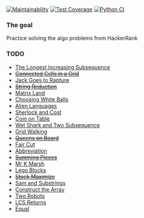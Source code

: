 [![Maintainability](https://api.codeclimate.com/v1/badges/937b4a17899574ee0c6b/maintainability)](https://codeclimate.com/github/dmsavvin/hrank/maintainability)
[![Test Coverage](https://api.codeclimate.com/v1/badges/937b4a17899574ee0c6b/test_coverage)](https://codeclimate.com/github/dmsavvin/hrank/test_coverage)
[![Python CI](https://github.com/dmsavvin/hrank/actions/workflows/pyci.yml/badge.svg)](https://github.com/dmsavvin/hrank/actions/workflows/pyci.yml)

### The goal
Practice solving the algo problems from HackerRank

### TODO
+ [The Longest Increasing Subsequence](https://www.hackerrank.com/challenges/longest-increasing-subsequent/problem)
+ [~~Connected Cells in a Grid~~](https://www.hackerrank.com/challenges/connected-cell-in-a-grid/problem)
+ [Jack Goes to Rapture](https://www.hackerrank.com/challenges/jack-goes-to-rapture/problem)
+ [~~String Reduction~~](https://www.hackerrank.com/challenges/string-reduction/problem)
+ [Matrix Land](https://www.hackerrank.com/challenges/matrix-land/problem)
+ [Choosing White Balls](https://www.hackerrank.com/challenges/choosing-white-balls/problem)
+ [Alien Languages](https://www.hackerrank.com/challenges/alien-languages/problem)
+ [Sherlock and Cost](https://www.hackerrank.com/challenges/sherlock-and-cost/problem)
+ [Coin on Table](https://www.hackerrank.com/challenges/coin-on-the-table/problem)
+ [Wet Shark and Two Subsequence](https://www.hackerrank.com/challenges/wet-shark-and-two-subsequences/problem)
+ [Grid Walking](https://www.hackerrank.com/challenges/grid-walking/problem)
+ [~~Queens on Board~~](https://www.hackerrank.com/challenges/queens-on-board/problem)
+ [Fair Cut](https://www.hackerrank.com/challenges/fair-cut/problem)
+ [Abbreviation](https://www.hackerrank.com/challenges/abbr/problem)
+ [~~Summing Pieces~~](https://www.hackerrank.com/challenges/summing-pieces/problem)
+ [Mr K Marsh](https://www.hackerrank.com/challenges/mr-k-marsh/problem)
+ [Lego Blocks](https://www.hackerrank.com/challenges/lego-blocks/problem)
+ [~~Stock Maximize~~](https://www.hackerrank.com/challenges/stockmax/problem)
+ [Sam and Substrings](https://www.hackerrank.com/challenges/sam-and-substrings/problem)
+ [Construct the Array](https://www.hackerrank.com/challenges/construct-the-array/problem)
+ [Two Robots](https://www.hackerrank.com/challenges/two-robots/problem)
+ [LCS Returns](https://www.hackerrank.com/challenges/tutzki-and-lcs/problem)
+ [Equal](https://www.hackerrank.com/challenges/equal/problem)